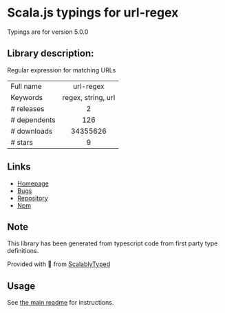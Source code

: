 
# Scala.js typings for url-regex

Typings are for version 5.0.0

## Library description:
Regular expression for matching URLs

|                    |                 |
| ------------------ | :-------------: |
| Full name          | url-regex |
| Keywords           | regex, string, url |
| # releases         | 2 |
| # dependents       | 126 |
| # downloads        | 34355626 |
| # stars            | 9 |

## Links
- [Homepage](https://github.com/kevva/url-regex#readme)
- [Bugs](https://github.com/kevva/url-regex/issues)
- [Repository](https://github.com/kevva/url-regex)
- [Npm](https://www.npmjs.com/package/url-regex)
    


## Note
This library has been generated from typescript code from first party type definitions.

Provided with :purple_heart: from [ScalablyTyped](https://github.com/oyvindberg/ScalablyTyped)

## Usage
See [the main readme](../../readme.md) for instructions.


